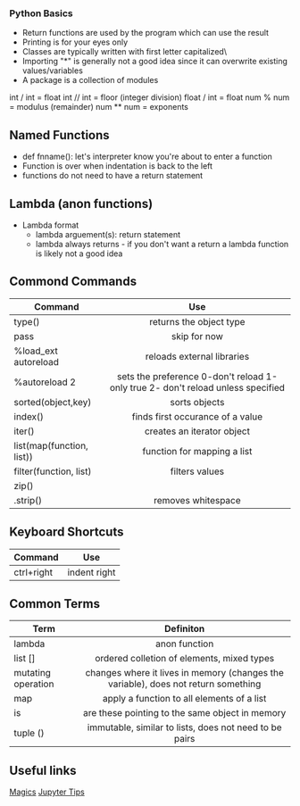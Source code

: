   ### Python Basics
  
  * Return functions are used by the program which can use the result
  * Printing is for your eyes only
  * Classes are typically written with first letter capitalized\\
  * Importing "*" is generally not a good idea since it can overwrite existing values/variables 
  * A package is a collection of modules 
  
  int / int = float
  int // int = floor (integer division)
  float / int = float
  num % num = modulus (remainder)
  num ** num = exponents
  
  ## Named Functions
  
  * def fnname(): let's interpreter know you're about to enter a function 
  * Function is over when indentation is back to the left 
  * functions do not need to have a return statement 
  
  ## Lambda (anon functions)
  
  * Lambda format 
    * lambda arguement(s): return statement
    * lambda always returns - if you don't want a return a lambda function is likely not a good idea
  
  ## Commond Commands
  | Command        | Use        |
  | ------------- |:-------------:|
  |type()|returns the object type|
  |pass|skip for now|
  |%load_ext autoreload|reloads external libraries|
  |%autoreload 2|sets the preference 0-don't reload 1- only true 2- don't reload unless specified|
  |sorted(object,key)|sorts objects|
  |index()|finds first occurance of a value|
  |iter()|creates an iterator object|
  |list(map(function, list))| function for mapping a list|
  |filter(function, list)|filters values|
  |zip()||
  |.strip()|removes whitespace|
  
  ## Keyboard Shortcuts
  
  | Command        | Use        |
  | ------------- |:-------------:|
  |ctrl+right|indent right|
  
  
  ## Common Terms
  | Term       | Definiton        |
  | ------------- |:-------------:|
  |lambda|anon function |
  |list []| ordered colletion of elements, mixed types|
  |mutating operation|changes where it lives in memory (changes the variable), does not return something|
  |map|apply a function to all elements of a list|
  |is|are these pointing to the same object in memory|
  |tuple () |immutable, similar to lists, does not need to be pairs|
  
  
  ## Useful links
  
  [Magics](https://ipython.org/ipython-doc/3/interactive/magics.html)
  [Jupyter Tips](https://www.dataquest.io/blog/jupyter-notebook-tips-tricks-shortcuts/)
  
